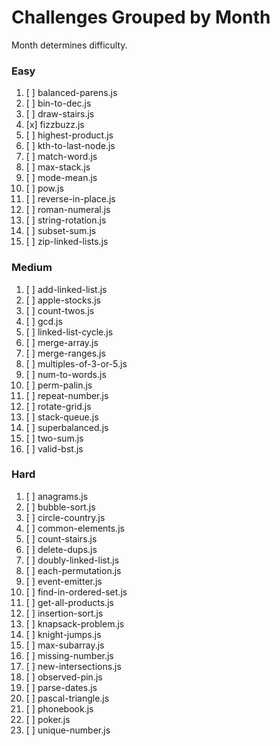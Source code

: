 # Challenges Grouped by Month
Month determines difficulty.

### Easy
1. [ ] balanced-parens.js
1. [ ] bin-to-dec.js
1. [ ] draw-stairs.js
1. [x] fizzbuzz.js
1. [ ] highest-product.js
1. [ ] kth-to-last-node.js
1. [ ] match-word.js
1. [ ] max-stack.js
1. [ ] mode-mean.js
1. [ ] pow.js
1. [ ] reverse-in-place.js
1. [ ] roman-numeral.js
1. [ ] string-rotation.js
1. [ ] subset-sum.js
1. [ ] zip-linked-lists.js

### Medium
1. [ ] add-linked-list.js
1. [ ] apple-stocks.js
1. [ ] count-twos.js
1. [ ] gcd.js
1. [ ] linked-list-cycle.js
1. [ ] merge-array.js
1. [ ] merge-ranges.js
1. [ ] multiples-of-3-or-5.js	
1. [ ] num-to-words.js
1. [ ] perm-palin.js
1. [ ] repeat-number.js
1. [ ] rotate-grid.js
1. [ ] stack-queue.js
1. [ ] superbalanced.js
1. [ ] two-sum.js
1. [ ] valid-bst.js

### Hard
1. [ ] anagrams.js
1. [ ] bubble-sort.js
1. [ ] circle-country.js
1. [ ] common-elements.js
1. [ ] count-stairs.js
1. [ ] delete-dups.js
1. [ ] doubly-linked-list.js
1. [ ] each-permutation.js
1. [ ] event-emitter.js
1. [ ] find-in-ordered-set.js
1. [ ] get-all-products.js
1. [ ] insertion-sort.js
1. [ ] knapsack-problem.js
1. [ ] knight-jumps.js
1. [ ] max-subarray.js
1. [ ] missing-number.js
1. [ ] new-intersections.js
1. [ ] observed-pin.js
1. [ ] parse-dates.js
1. [ ] pascal-triangle.js
1. [ ] phonebook.js
1. [ ] poker.js
1. [ ] unique-number.js